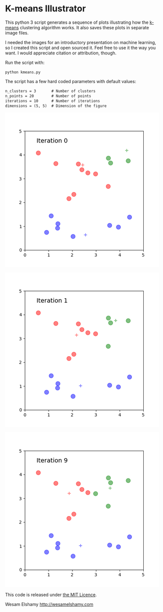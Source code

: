 # K-means Illustrator
This python 3 script generates a sequence of plots illustrating how the [k-means] clustering algorithm works.
It also saves these plots in separate image files. 

I needed the images for an introductory presentation on machine learning, so I created this script and open sourced it.
Feel free to use it the way you want.  I would appreciate citation or attribution, though.

Run the script with:

```
python kmeans.py
```

The script has a few hard coded parameters with default values:

```
n_clusters = 3       # Number of clusters
n_points = 20        # Number of points
iterations = 10      # Number of iterations
dimensions = (5, 5)  # Dimension of the figure
```

![](knn_20_points_3_clusters_0_iterations.png)

![](knn_20_points_3_clusters_1_iterations.png)

![](knn_20_points_3_clusters_9_iterations.png)

This code is released under [the MIT Licence][mit].

Wesam Elshamy
http://wesamelshamy.com

[k-means]: https://en.wikipedia.org/wiki/K-means_clustering
[mit]: https://opensource.org/licenses/mit-license.php
